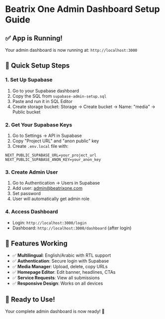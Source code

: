 # Beatrix One Admin Dashboard Setup Guide

## ✅ **App is Running!**
Your admin dashboard is now running at: `http://localhost:3000`

## 🔧 **Quick Setup Steps**

### 1. **Set Up Supabase**
1. Go to your Supabase dashboard
2. Copy the SQL from `supabase-admin-setup.sql` 
3. Paste and run it in SQL Editor
4. Create storage bucket: Storage → Create bucket → Name: "media" → Public bucket

### 2. **Get Your Supabase Keys**
1. Go to Settings → API in Supabase
2. Copy "Project URL" and "anon public" key
3. Create `.env.local` file with:
```
NEXT_PUBLIC_SUPABASE_URL=your_project_url
NEXT_PUBLIC_SUPABASE_ANON_KEY=your_anon_key
```

### 3. **Create Admin User**
1. Go to Authentication → Users in Supabase
2. Add user: admin@beatrixone.com
3. Set password
4. User will automatically get admin role

### 4. **Access Dashboard**
- Login: `http://localhost:3000/login`
- Dashboard: `http://localhost:3000/dashboard` (after login)

## 🎯 **Features Working**
- ✅ **Multilingual**: English/Arabic with RTL support
- ✅ **Authentication**: Secure login with Supabase
- ✅ **Media Manager**: Upload, delete, copy URLs
- ✅ **Homepage Editor**: Edit banner, headlines, CTAs
- ✅ **Service Requests**: View all submissions
- ✅ **Responsive Design**: Works on all devices

## 🚀 **Ready to Use!**
Your complete admin dashboard is now ready! 🎉
